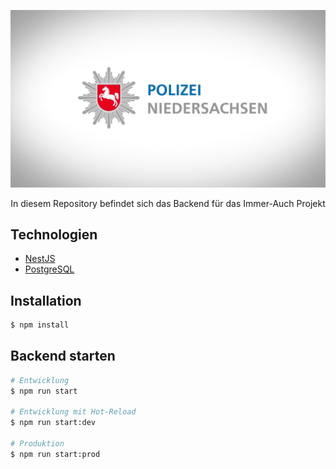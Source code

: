 <p align="center">
  <a href="https://www.polizei-nds.de/startseite/" target="blank"><img src="./logo.jpeg" alt="Polizei Niedersachsen" /></a>
</p>

  <p align="center">In diesem Repository befindet sich das Backend für das Immer-Auch Projekt</p>

  <!--[![Backers on Open Collective](https://opencollective.com/nest/backers/badge.svg)](https://opencollective.com/nest#backer)
  [![Sponsors on Open Collective](https://opencollective.com/nest/sponsors/badge.svg)](https://opencollective.com/nest#sponsor)-->

## Technologien

- [NestJS](https://nestjs.com/)
- [PostgreSQL](https://www.postgresql.org/)

## Installation

```bash
$ npm install
```

## Backend starten

```bash
# Entwicklung
$ npm run start

# Entwicklung mit Hot-Reload
$ npm run start:dev

# Produktion
$ npm run start:prod
```
